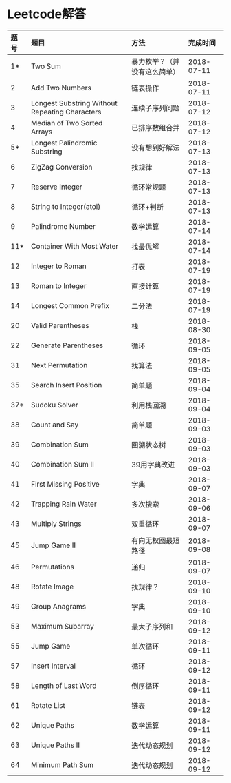 # Leetcode解答

|题号|题目|方法|完成时间|
|:--|:--|:--|:--|
|1*|Two Sum|暴力枚举？（并没有这么简单）|2018-07-11|
|2|Add Two Numbers|链表操作|2018-07-11|
|3|Longest Substring Without Repeating Characters|连续子序列问题|2018-07-12|
|4|Median of Two Sorted Arrays|已排序数组合并|2018-07-12|
|5*|Longest Palindromic Substring|没有想到好解法|2018-07-13|
|6|ZigZag Conversion|找规律|2018-07-13|
|7|Reserve Integer|循环常规题|2018-07-13|
|8|String to Integer(atoi)|循环+判断|2018-07-13|
|9|Palindrome Number|数学运算|2018-07-14|
|11*|Container With Most Water|找最优解|2018-07-14|
|12|Integer to Roman|打表|2018-07-19|
|13|Roman to Integer|直接计算|2018-07-19|
|14|Longest Common Prefix|二分法|2018-07-19|
|20|Valid Parentheses|栈|2018-08-30|
|22|Generate Parentheses|循环|2018-09-05|
|31|Next Permutation|找算法|2018-09-05|
|35|Search Insert Position|简单题|2018-09-04|
|37*|Sudoku Solver|利用栈回溯|2018-09-04|
|38|Count and Say|简单题|2018-09-03|
|39|Combination Sum|回溯状态树|2018-09-03|
|40|Combination Sum II|39用字典改进|2018-09-03|
|41|First Missing Positive|字典|2018-09-07|
|42|Trapping Rain Water|多次搜索|2018-09-06|
|43|Multiply Strings|双重循环|2018-09-07|
|45|Jump Game II|有向无权图最短路径|2018-09-08|
|46|Permutations|递归|2018-09-07|
|48|Rotate Image|找规律？|2018-09-10|
|49|Group Anagrams|字典|2018-09-10|
|53|Maximum Subarray|最大子序列和|2018-09-12|
|55|Jump Game|单次循环|2018-09-11|
|57|Insert Interval|循环|2018-09-12|
|58|Length of Last Word|倒序循环|2018-09-11|
|61|Rotate List|链表|2018-09-12|
|62|Unique Paths|数学运算|2018-09-11|
|63|Unique Paths II|迭代动态规划|2018-09-12|
|64|Minimum Path Sum|迭代动态规划|2018-09-12|
